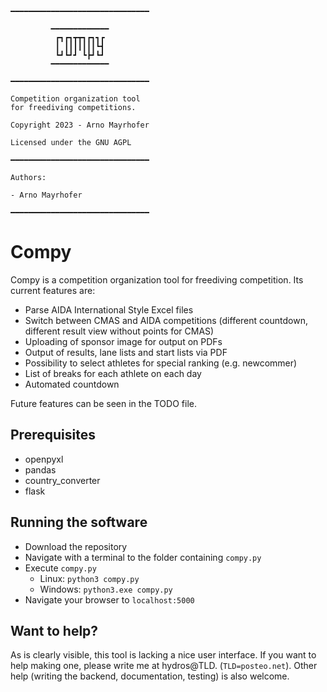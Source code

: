  ```
 ━━━━━━━━━━━━━━━━━━━━━━━━━━━━━━━

          ━━━━━━━━━━━━━
           ┏┓┏┓┳┳┓┏┓┓┏
           ┃ ┃┃┃┃┃┃┃┗┫
           ┗┛┗┛┛ ┗┣┛┗┛
          ━━━━━━━━━━━━━

 ━━━━━━━━━━━━━━━━━━━━━━━━━━━━━━━

 Competition organization tool
 for freediving competitions.

 Copyright 2023 - Arno Mayrhofer

 Licensed under the GNU AGPL

 ━━━━━━━━━━━━━━━━━━━━━━━━━━━━━━━

 Authors:

 - Arno Mayrhofer

 ━━━━━━━━━━━━━━━━━━━━━━━━━━━━━━━
 ```

# Compy

Compy is a competition organization tool for freediving competition. Its current features are:

 - Parse AIDA International Style Excel files
 - Switch between CMAS and AIDA competitions (different countdown, different result view without points for CMAS)
 - Uploading of sponsor image for output on PDFs
 - Output of results, lane lists and start lists via PDF
 - Possibility to select athletes for special ranking (e.g. newcommer)
 - List of breaks for each athlete on each day
 - Automated countdown

Future features can be seen in the TODO file.

## Prerequisites

 - openpyxl
 - pandas
 - country_converter
 - flask

## Running the software

 - Download the repository
 - Navigate with a terminal to the folder containing `compy.py`
 - Execute `compy.py`
   - Linux: `python3 compy.py`
   - Windows: `python3.exe compy.py`
 - Navigate your browser to `localhost:5000`

## Want to help?

As is clearly visible, this tool is lacking a nice user interface. If you want to help making one, please write me at hydros@TLD. (`TLD=posteo.net`). Other help (writing the backend, documentation, testing) is also welcome.
